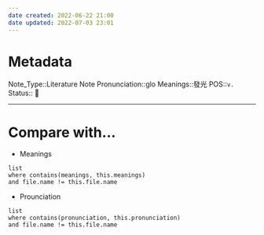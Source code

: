 ```yaml
---
date created: 2022-06-22 21:00
date updated: 2022-07-03 23:01
---
```


# Metadata

Note_Type::Literature Note
Pronunciation::ɡlo
Meanings::發光
POS::`v.`
Status:: 👶

---

# Compare with...

- Meanings

```dataview
list
where contains(meanings, this.meanings)
and file.name != this.file.name
```

- Prounciation

```dataview
list
where contains(pronunciation, this.pronunciation)
and file.name != this.file.name
```
